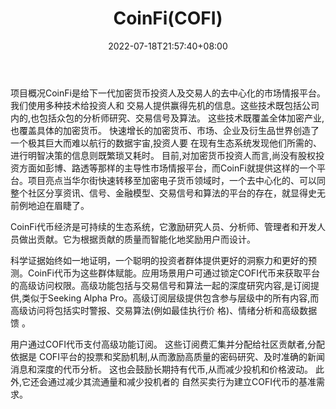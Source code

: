 ﻿---
weight: 
title: "CoinFi(COFI)"
description: "CoinFi是给下一代加密货币投资人及交易人的去中心化的市场情报平台"
date: 2022-07-18T21:57:40+08:00
lastmod: 2022-07-18T16:45:40+08:00
draft: false
authors: ["june"]
featuredImage: "4230.png"
link: "https://1234btc.com/qk/coinficofi.html"
tags: ["数字代币","CoinFi(COFI)"]
categories: ["navigation"]
navigation: ["数字代币"]
lightgallery: true
toc: true
pinned: false
recommend: false
recommend1: false
---
项目概况CoinFi是给下一代加密货币投资人及交易人的去中心化的市场情报平台。我们使用多种技术给投资人和 交易人提供赢得先机的信息。这些技术既包括公司内的,也包括众包的分析师研究、交易信号及算法。 这些技术既覆盖全体加密产业,也覆盖具体的加密货币。 快速增长的加密货币、市场、企业及衍生品世界创造了一个极其巨大而难以航行的数据宇宙,投资人要 在现有生态系统发现他们所需的、进行明智决策的信息则既繁琐又耗时。 目前,对加密货币投资人而言,尚没有股权投资方面如彭博、路透等那样的主导性市场情报平台，而CoinFi就提供这样的一个平台。项目亮点当华尔街快速转移至加密电子货币领域时，一个去中心化的、可以同整个社区分享资讯、信号、金融模型、交易信号和算法的平台的存在，就显得史无前例地迫在眉睫了。

CoinFi代币经济是可持续的生态系统，它激励研究人员、分析师、管理者和开发人员做出贡献。它为根据贡献的质量而智能化地奖励用户而设计。

科学证据始终如一地证明，一个聪明的投资者群体提供更好的洞察力和更好的预测。CoinFi代币为这些群体赋能。应用场景用户可通过锁定COFI代币来获取平台的高级访问权限。高级功能包括与交易信号和算法一起的深度研究内容,是订阅提供,类似于Seeking Alpha Pro。高级订阅层级提供包含参与层级中的所有内容,而高级访问将包括实时警报、交易算法(例如最佳执行价 格)、情绪分析和高级数据馈 。

用户通过COFI代币支付高级功能订阅。 这些订阅费汇集并分配给社区贡献者,分配依据是 COFI平台的投票和奖励机制,从而激励高质量的密码研究、及时准确的新闻消息和深度的代币分析。
这也会鼓励长期持有代币,从而减少投机和价格波动。 此外,它还会通过减少其流通量和减少投机者的 自然买卖行为建立COFI代币的基准需求。